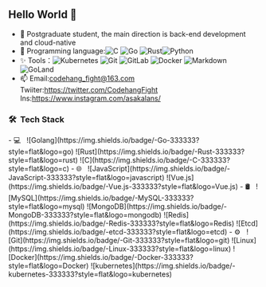 ## Hello World 👋
- 🧐 Postgraduate student, the main direction is back-end development and cloud-native
- 🚀 Programming language:![C](https://img.shields.io/badge/c-%2300599C.svg?style=for-the-badge&logo=c&logoColor=white) ![Go](https://img.shields.io/badge/go-%2300ADD8.svg?style=for-the-badge&logo=go&logoColor=white) ![Rust](https://img.shields.io/badge/rust-%23000000.svg?style=for-the-badge&logo=rust&logoColor=white)![Python](https://img.shields.io/badge/python-3670A0?style=for-the-badge&logo=python&logoColor=ffdd54)
- ✨ Tools：![Kubernetes](https://img.shields.io/badge/kubernetes-%23326ce5.svg?style=for-the-badge&logo=kubernetes&logoColor=white) ![Git](https://img.shields.io/badge/git-%23F05033.svg?style=for-the-badge&logo=git&logoColor=white) ![GitLab](https://img.shields.io/badge/gitlab-%23181717.svg?style=for-the-badge&logo=gitlab&logoColor=white) ![Docker](https://img.shields.io/badge/docker-%230db7ed.svg?style=for-the-badge&logo=docker&logoColor=white) ![Markdown](https://img.shields.io/badge/markdown-%23000000.svg?style=for-the-badge&logo=markdown&logoColor=white) ![GoLand](https://img.shields.io/badge/GoLand-0f0f0f?&style=for-the-badge&logo=goland&logoColor=white)
- 📫 Email:codehang_fight@163.com Twiiter:https://twitter.com/CodehangFight Ins:https://www.instagram.com/asakalans/

<h3> 🛠 &nbsp;Tech Stack</h3>
- 💻 &nbsp;
  ![Golang](https://img.shields.io/badge/-Go-333333?style=flat&logo=go)
  ![Rust](https://img.shields.io/badge/-Rust-333333?style=flat&logo=rust)
  ![C](https://img.shields.io/badge/-C-333333?style=flat&logo=c)
- 🌐 &nbsp;
  ![JavaScript](https://img.shields.io/badge/-JavaScript-333333?style=flat&logo=javascript)
  ![Vue.js](https://img.shields.io/badge/-Vue.js-333333?style=flat&logo=Vue.js)
- 🛢 &nbsp;
  ![MySQL](https://img.shields.io/badge/-MySQL-333333?style=flat&logo=mysql)
  ![MongoDB](https://img.shields.io/badge/-MongoDB-333333?style=flat&logo=mongodb)
  ![Redis](https://img.shields.io/badge/-Redis-333333?style=flat&logo=Redis)
  ![Etcd](https://img.shields.io/badge/-etcd-333333?style=flat&logo=etcd)
- ⚙️ &nbsp;
  ![Git](https://img.shields.io/badge/-Git-333333?style=flat&logo=git)
  ![Linux](https://img.shields.io/badge/-Linux-333333?style=flat&logo=linux)
  ![Docker](https://img.shields.io/badge/-Docker-333333?style=flat&logo=Docker)
  ![kubernetes](https://img.shields.io/badge/-kubernetes-333333?style=flat&logo=kubernetes)
